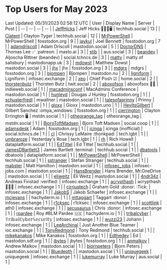 # Top Users for May 2023
Last Updated: 05/31/2023 02:58:12 UTC
| User | Display Name | Server | Post |
| -- | -- | -- | -- |
| [JeffHicks](https://techhub.social/@JeffHicks) | Jeff Hicks 🐶🎼🍷🖥️ | techhub.social | 13 |
| [Clatent](https://techhub.social/@Clatent) | Clayton Tyger | techhub.social | 12 |
| [MrPowerShell](https://fosstodon.org/@MrPowerShell) | MrPowerShell | fosstodon.org | 9 |
| [jaykul](https://fosstodon.org/@jaykul) | Joel Bennett | fosstodon.org | 7 |
| [adamdriscoll](https://mastodon.social/@adamdriscoll) | Adam Driscoll | mastodon.social | 5 |
| [DoctorDNS](https://masto.ai/@DoctorDNS) | Thomas Lee ✅ :patreon: | masto.ai | 3 |
| [stib](https://aus.social/@stib) |  | aus.social | 3 |
| [beandev](https://social.tchncs.de/@beandev) | Aljoscha Rittner (beandev) | social.tchncs.de | 3 |
| [matty](https://mastodonapp.uk/@matty) | matty of salisbury | mastodonapp.uk | 3 |
| [mdowst](https://mastodon.social/@mdowst) | Matthew Dowst | mastodon.social | 3 |
| [jhx](https://fosstodon.org/@jhx) | jhx | fosstodon.org | 3 |
| [mdgrs](https://fosstodon.org/@mdgrs) | mdgrs | fosstodon.org | 3 |
| [bjompen](https://mastodon.nu/@bjompen) | Bjompen | mastodon.nu | 2 |
| [ligniform](https://infosec.exchange/@ligniform) | Ligniform | infosec.exchange | 2 |
| [xeo](https://home.social/@xeo) | Chief Posh ☑ | home.social | 2 |
| [thorstenbutz](https://twit.social/@thorstenbutz) | Thorsten Butz | twit.social | 2 |
| [aboxofsox](https://indieweb.social/@aboxofsox) | aboxofsox 🧙🏼 | indieweb.social | 1 |
| [macadminsconf](https://mastodon.social/@macadminsconf) | MacAdmins Conference | mastodon.social | 1 |
| [hunleyd](https://fosstodon.org/@hunleyd) | Dougas J Hunley | fosstodon.org | 1 |
| [schusterfredl](https://mastodon.social/@schusterfredl) | mwallner | mastodon.social | 1 |
| [talesofaprinny](https://mastodon.social/@talesofaprinny) | Prinny | mastodon.social | 1 |
| [gioxx](https://mastodon.uno/@gioxx) | Gioxx | mastodon.uno | 1 |
| [HeyItsGilbert](https://fosstodon.org/@HeyItsGilbert) | Gilbert Sanchez :omya_windows: | fosstodon.org | 1 |
| [cjerrington](https://mstdn.social/@cjerrington) | Clayton Errington 🖥️ | mstdn.social | 1 |
| [otheorange_tag](https://mstdn.social/@otheorange_tag) | otheorange_tag | mstdn.social | 1 |
| [BjornToftMadsen](https://social.coop/@BjornToftMadsen) | Bjorn Toft Madsen | social.coop | 1 |
| [adamsdesk](https://fosstodon.org/@adamsdesk) | Adam | fosstodon.org | 1 |
| [icinga](https://social.tchncs.de/@icinga) | icinga (inofficial) | social.tchncs.de | 1 |
| [cl](https://tech.lgbt/@cl) | Chrissy LeMaire :thonkpad: | tech.lgbt | 1 |
| [umbraroze](https://tech.lgbt/@umbraroze) | Yesterday's Rose | tech.lgbt | 1 |
| [rh](https://dataplatform.social/@rh) | Rich Howell | dataplatform.social | 1 |
| [EdTittel](https://techhub.social/@EdTittel) | Ed Tittel | techhub.social | 1 |
| [JamesDBartlett3](https://techhub.social/@JamesDBartlett3) | James Bartlett :terminal: | techhub.social | 1 |
| [dbatools](https://dataplatform.social/@dbatools) | dbatools | dataplatform.social | 1 |
| [MrPowerShell](https://techhub.social/@MrPowerShell) | MrPowerShell | techhub.social | 1 |
| [sstranger](https://techhub.social/@sstranger) | Stefan Stranger | techhub.social | 1 |
| [mabster](https://mastodon.social/@mabster) | Matt Hamilton | mastodon.social | 1 |
| [infosec_jobs](https://mastodon.social/@infosec_jobs) | infosec-jobs.com | mastodon.social | 1 |
| [HansBrender](https://mastodon.social/@HansBrender) | Hans Brender, Mr.OneDrive | mastodon.social | 1 |
| [eliweitz](https://mastodon.social/@eliweitz) | Eli Weitz | mastodon.social | 1 |
| [4ndr34z](https://infosec.exchange/@4ndr34z) | Andreas Finstad :verified: | infosec.exchange | 1 |
| [acrypthash](https://infosec.exchange/@acrypthash) | acrypthash👨🏻‍💻 | infosec.exchange | 1 |
| [cirriustech](https://infosec.exchange/@cirriustech) | Graham Gold :donor: :Tick: | infosec.exchange | 1 |
| [JakobS](https://infosec.exchange/@JakobS) | Jakob Schaefer | infosec.exchange | 1 |
| [mcjevans](https://hachyderm.io/@mcjevans) |  | hachyderm.io | 1 |
| [mttaggart](https://infosec.exchange/@mttaggart) | Taggart :donor: | infosec.exchange | 1 |
| [r1cksec](https://infosec.exchange/@r1cksec) | r1cksec | infosec.exchange | 1 |
| [scottlink](https://infosec.exchange/@scottlink) | ath0 | infosec.exchange | 1 |
| [secusaurus](https://infosec.exchange/@secusaurus) | Chris :donor: | infosec.exchange | 1 |
| [rpardee](https://hachyderm.io/@rpardee) | Roy #BLM Pardee 🇺🇸 | hachyderm.io | 1 |
| [tribalcyber](https://infosec.exchange/@tribalcyber) | 𝕋𝕣𝕚𝕓𝕒𝕝ℂ𝕪𝕓𝕖𝕣𝕊𝕖𝕔𝕦𝕣𝕚𝕥𝕪 | infosec.exchange | 1 |
| [wuzzi23](https://infosec.exchange/@wuzzi23) | Johann | infosec.exchange | 1 |
| [LeeArchinal](https://ioc.exchange/@LeeArchinal) | Just Another Blue Teamer | ioc.exchange | 1 |
| [TonyRedmond](https://techhub.social/@TonyRedmond) | Tony Redmond | techhub.social | 1 |
| [mikekanakos](https://fosstodon.org/@mikekanakos) | Mike Kanakos | fosstodon.org | 1 |
| [Edthedev](https://mastodon.sdf.org/@Edthedev) | Ed | mastodon.sdf.org | 1 |
| [jbytes](https://fosstodon.org/@jbytes) | jbytes | fosstodon.org | 1 |
| [anmalkov](https://mastodon.social/@anmalkov) | Andrew Malkov | mastodon.social | 1 |
| [bjornpeters](https://mastodon.social/@bjornpeters) | Bjorn Peters | mastodon.social | 1 |
| [Bluedepth](https://mastodon.social/@Bluedepth) |  | mastodon.social | 1 |
| [uniquegeek](https://infosec.exchange/@uniquegeek) | uniquegeek | infosec.exchange | 1 |
| [lukemurray](https://aus.social/@lukemurray) | Luke Murray | aus.social | 1 |
